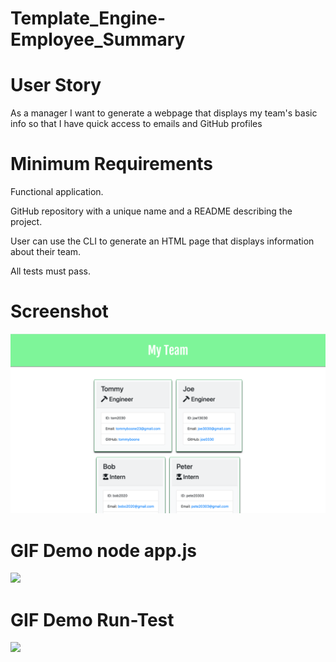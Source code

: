 # Template_Engine-Employee_Summary

# User Story

As a manager
I want to generate a webpage that displays my team's basic info
so that I have quick access to emails and GitHub profiles

# Minimum Requirements

Functional application.

GitHub repository with a unique name and a README describing the project.

User can use the CLI to generate an HTML page that displays information about their team.

All tests must pass.

# Screenshot
![alt_image](./Develop/Team-Profile-Screenshot.png)

# GIF Demo node app.js
![](https://media.giphy.com/media/RJc13Tdgb9DsawrDEq/giphy.gif)

# GIF Demo Run-Test
![](https://media.giphy.com/media/cLMAuRM3WTaDcKZU49/giphy.gif)

